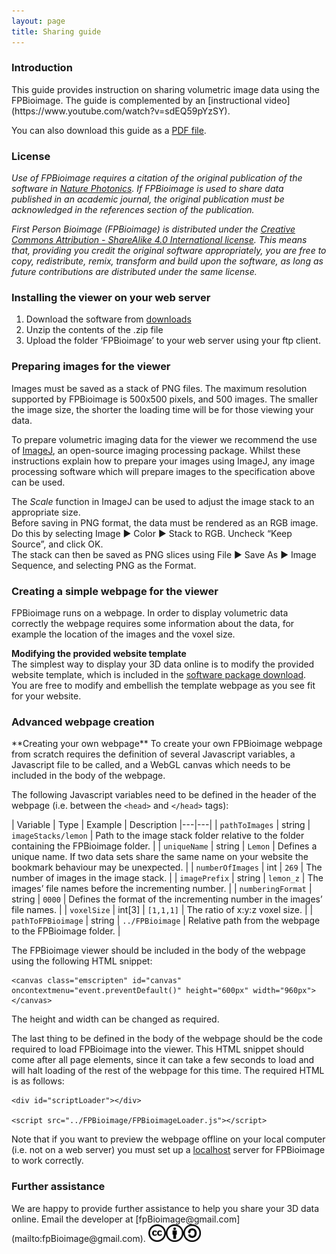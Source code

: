 ```yaml
---
layout: page
title: Sharing guide
---
```


<script>
    str = '<ul id="subheadings"><li><a href="#preparing">Preparing Images</a></li>' +
    '<li><a href="#simple">Simple Webpage</a></li>' +
    '<li><a href="#advanced">Advanced Webpage</a></li></ul>';
    document.getElementById("subheadings/sharingGuide/").innerHTML = str;
</script>

<h3> Introduction </h3>
This guide provides instruction on sharing volumetric image data using the FPBioimage. The guide is complemented by an [instructional video](https://www.youtube.com/watch?v=sdEQ59pYzSY).

You can also download this guide as a [PDF file](../sharingGuide.pdf).

<h3>License</h3>

*Use of FPBioimage requires a citation of the original publication of the software in [Nature Photonics](#). If FPBioimage is used to share data published in an academic journal, the original publication must be acknowledged in the references section of the publication.*

*First Person Bioimage (FPBioimage) is distributed under the [Creative Commons Attribution - ShareAlike 4.0 International license](https://creativecommons.org/licenses/by-sa/4.0/). This means that, providing you credit the original software appropriately, you are free to copy, redistribute, remix, transform and build upon the software, as long as future contributions are distributed under the same license.*

<h3> Installing the viewer on your web server </h3>

1.	Download the software from [downloads](../downloads/)
2.	Unzip the contents of the .zip file
3.	Upload the folder ‘FPBioimage’ to your web server using your ftp client.


<h3 id="preparing">Preparing images for the viewer</h3>
Images must be saved as a stack of PNG files.  
The maximum resolution supported by FPBioimage is 500x500 pixels, and 500 images.  
The smaller the image size, the shorter the loading time will be for those viewing your data.

To prepare volumetric imaging data for the viewer we recommend the use of [ImageJ](http://fiji.sc/), an open-source imaging processing package. Whilst these instructions explain how to prepare your images using ImageJ, any image processing software which will prepare images to the specification above can be used.

The *Scale* function in ImageJ can be used to adjust the image stack to an appropriate size.  
Before saving in PNG format, the data must be rendered as an RGB image. Do this by selecting Image ► Color ► Stack to RGB. Uncheck “Keep Source”, and click OK.  
The stack can then be saved as PNG slices using File ► Save As ► Image Sequence, and selecting PNG as the Format.

<h3 id="simple">Creating a simple webpage for the viewer</h3>
FPBioimage runs on a webpage. In order to display volumetric data correctly the webpage requires some information about the data, for example the location of the images and the voxel size.

**Modifying the provided website template**  
The simplest way to display your 3D data online is to modify the provided website template, which is included in the [software package download](../downloads.html).  
You are free to modify and embellish the template webpage as you see fit for your website.


<h3 id="advanced">Advanced webpage creation</h3>
**Creating your own webpage**  
To create your own FPBioimage webpage from scratch requires the definition of several Javascript variables, a Javascript file to be called, and a WebGL canvas which needs to be included in the body of the webpage.

The following Javascript variables need to be defined in the header of the webpage (i.e. between the `<head>` and `</head>` tags):  

|  Variable | Type  | Example | Description
|---|---|
| `pathToImages` | string | `imageStacks/lemon` | Path to the image stack folder relative to the folder containing the FPBioimage folder. |
| `uniqueName` | string | `Lemon` | Defines a unique name. If two data sets share the same name on your website the bookmark behaviour may be unexpected. |
| `numberOfImages` | int | `269` | The number of images in the image stack. |
| `imagePrefix` | string | `lemon_z` | The images’ file names before the incrementing number. |
| `numberingFormat` | string | `0000` | Defines the format of the incrementing number in the images’ file names. |
| `voxelSize` | int[3] | `[1,1,1]` | The ratio of x:y:z voxel size. |
| `pathToFPBioimage` | string | `../FPBioimage` | Relative path from the webpage to the FPBioimage folder. |

The FPBioimage viewer should be included in the body of the webpage using the following HTML snippet:

```
<canvas class="emscripten" id="canvas" oncontextmenu="event.preventDefault()" height="600px" width="960px"></canvas>
```

The height and width can be changed as required.

The last thing to be defined in the body of the webpage should be the code required to load FPBioimage into the viewer. This HTML snippet should come after all page elements, since it can take a few seconds to load and will halt loading of the rest of the webpage for this time. The required HTML is as follows:

```
<div id="scriptLoader"></div>  

<script src="../FPBioimage/FPBioimageLoader.js"></script>
```

Note that if you want to preview the webpage offline on your local computer (i.e. not on a web server) you must set up a [localhost](https://html5hive.org/how-to-setup-a-localhost/) server for FPBioimage to work correctly.


<h3 id="assistance">Further assistance</h3>  
We are happy to provide further assistance to help you share your 3D data online. Email the developer at [fpBioimage@gmail.com](mailto:fpBioimage@gmail.com).

<a href="(https://creativecommons.org/licenses/by-sa/4.0/)">
<img src="/public/cc.png" style="display:inline; height:2em" alt="This software is covered by a Creative Commons Share Alike License, version 4.0"><img src="/public/cc-by.png" style="display:inline; height:2em" alt="You must give appropriate credit, provide a link to the license, and indicate if changes were made."><img src="/public/cc-sa.png" style="display:inline; height:2em" alt="You must distribute your contributions under the same license as the original.">
</a>
